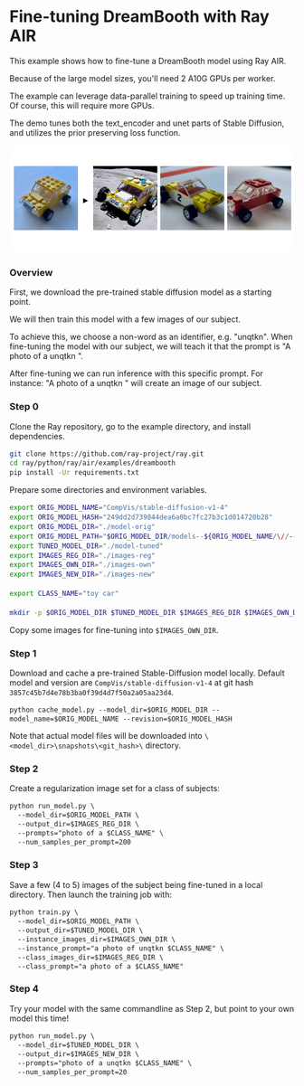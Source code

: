<!-- ATTN: This should be kept in sync with release/air_examples/dreambooth/dreambooth_run.sh -->

# Fine-tuning DreamBooth with Ray AIR

This example shows how to fine-tune a DreamBooth model using Ray AIR.

Because of the large model sizes, you'll need 2 A10G GPUs per worker.

The example can leverage data-parallel training to speed up training time. Of course, this will
require more GPUs.

The demo tunes both the text_encoder and unet parts of Stable Diffusion, and utilizes the prior preserving loss function.

<p align="center">
  <img src="images/dreambooth_example.png" />
</p>

### Overview

First, we download the pre-trained stable diffusion model as a starting point.

We will then train this model with a few images of our subject.

To achieve this, we choose a non-word as an identifier, e.g. "unqtkn". When fine-tuning the model with our subject, we will teach it that the prompt is "A photo of a unqtkn <class>". 

After fine-tuning we can run inference with this specific prompt. For instance: "A photo of a unqtkn <class>" will create an image of our subject.

### Step 0

Clone the Ray repository, go to the example directory, and install dependencies.

```bash
git clone https://github.com/ray-project/ray.git
cd ray/python/ray/air/examples/dreambooth
pip install -Ur requirements.txt
```

Prepare some directories and environment variables.

```bash
export ORIG_MODEL_NAME="CompVis/stable-diffusion-v1-4"
export ORIG_MODEL_HASH="249dd2d739844dea6a0bc7fc27b3c1d014720b28"
export ORIG_MODEL_DIR="./model-orig"
export ORIG_MODEL_PATH="$ORIG_MODEL_DIR/models--${ORIG_MODEL_NAME/\//--}/snapshots/$ORIG_MODEL_HASH"
export TUNED_MODEL_DIR="./model-tuned"
export IMAGES_REG_DIR="./images-reg"
export IMAGES_OWN_DIR="./images-own"
export IMAGES_NEW_DIR="./images-new"

export CLASS_NAME="toy car"

mkdir -p $ORIG_MODEL_DIR $TUNED_MODEL_DIR $IMAGES_REG_DIR $IMAGES_OWN_DIR $IMAGES_NEW_DIR
```

Copy some images for fine-tuning into `$IMAGES_OWN_DIR`.

### Step 1
Download and cache a pre-trained Stable-Diffusion model locally.
Default model and version are ``CompVis/stable-diffusion-v1-4``
at git hash ``3857c45b7d4e78b3ba0f39d4d7f50a2a05aa23d4``.
```
python cache_model.py --model_dir=$ORIG_MODEL_DIR --model_name=$ORIG_MODEL_NAME --revision=$ORIG_MODEL_HASH
```
Note that actual model files will be downloaded into
``\<model_dir>\snapshots\<git_hash>\`` directory.

### Step 2
Create a regularization image set for a class of subjects:
```
python run_model.py \
  --model_dir=$ORIG_MODEL_PATH \
  --output_dir=$IMAGES_REG_DIR \
  --prompts="photo of a $CLASS_NAME" \
  --num_samples_per_prompt=200
```

### Step 3
Save a few (4 to 5) images of the subject being fine-tuned
in a local directory. Then launch the training job with:
```
python train.py \
  --model_dir=$ORIG_MODEL_PATH \
  --output_dir=$TUNED_MODEL_DIR \
  --instance_images_dir=$IMAGES_OWN_DIR \
  --instance_prompt="a photo of unqtkn $CLASS_NAME" \
  --class_images_dir=$IMAGES_REG_DIR \
  --class_prompt="a photo of a $CLASS_NAME"
```

### Step 4
Try your model with the same commandline as Step 2, but point
to your own model this time!

```
python run_model.py \
  --model_dir=$TUNED_MODEL_DIR \
  --output_dir=$IMAGES_NEW_DIR \
  --prompts="photo of a unqtkn $CLASS_NAME" \
  --num_samples_per_prompt=20
```
